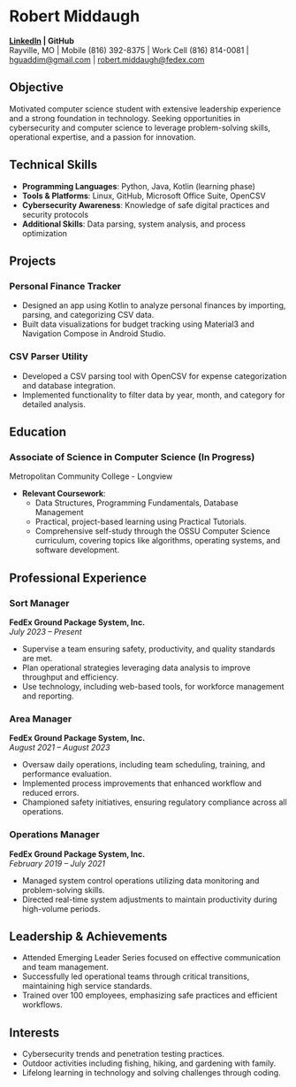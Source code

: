 # Robert Middaugh

**[LinkedIn](https://www.linkedin.com/in/robert-middaugh-b302299b?utm_source=share&utm_campaign=share_via&utm_content=profile&utm_medium=android_app) | GitHub**  
Rayville, MO | Mobile (816) 392-8375 | Work Cell (816) 814-0081 | hguaddim@gmail.com |
robert.middaugh@fedex.com

## Objective

Motivated computer science student with extensive leadership experience and a strong foundation in technology. Seeking opportunities in cybersecurity and computer science to leverage problem-solving skills, operational expertise, and a passion for innovation.

## Technical Skills

- **Programming Languages**: Python, Java, Kotlin (learning phase)
- **Tools & Platforms**: Linux, GitHub, Microsoft Office Suite, OpenCSV
- **Cybersecurity Awareness**: Knowledge of safe digital practices and security protocols
- **Additional Skills**: Data parsing, system analysis, and process optimization

## Projects

### Personal Finance Tracker

- Designed an app using Kotlin to analyze personal finances by importing, parsing, and categorizing CSV data.
- Built data visualizations for budget tracking using Material3 and Navigation Compose in Android Studio.

### CSV Parser Utility

- Developed a CSV parsing tool with OpenCSV for expense categorization and database integration.
- Implemented functionality to filter data by year, month, and category for detailed analysis.

## Education

### Associate of Science in Computer Science (In Progress)  
Metropolitan Community College - Longview

- **Relevant Coursework**:
  - Data Structures, Programming Fundamentals, Database Management
  - Practical, project-based learning using Practical Tutorials.
  - Comprehensive self-study through the OSSU Computer Science curriculum, covering topics like algorithms, operating systems, and software development.

## Professional Experience

### Sort Manager  
**FedEx Ground Package System, Inc.**  
*July 2023 – Present*

- Supervise a team ensuring safety, productivity, and quality standards are met.
- Plan operational strategies leveraging data analysis to improve throughput and efficiency.
- Use technology, including web-based tools, for workforce management and reporting.

### Area Manager  
**FedEx Ground Package System, Inc.**  
*August 2021 – August 2023*

- Oversaw daily operations, including team scheduling, training, and performance evaluation.
- Implemented process improvements that enhanced workflow and reduced errors.
- Championed safety initiatives, ensuring regulatory compliance across all operations.

### Operations Manager  
**FedEx Ground Package System, Inc.**  
*February 2019 – July 2021*

- Managed system control operations utilizing data monitoring and problem-solving skills.
- Directed real-time system adjustments to maintain productivity during high-volume periods.

## Leadership & Achievements

- Attended Emerging Leader Series focused on effective communication and team management.
- Successfully led operational teams through critical transitions, maintaining high service standards.
- Trained over 100 employees, emphasizing safe practices and efficient workflows.

## Interests

- Cybersecurity trends and penetration testing practices.
- Outdoor activities including fishing, hiking, and gardening with family.
- Lifelong learning in technology and solving challenges through coding.

